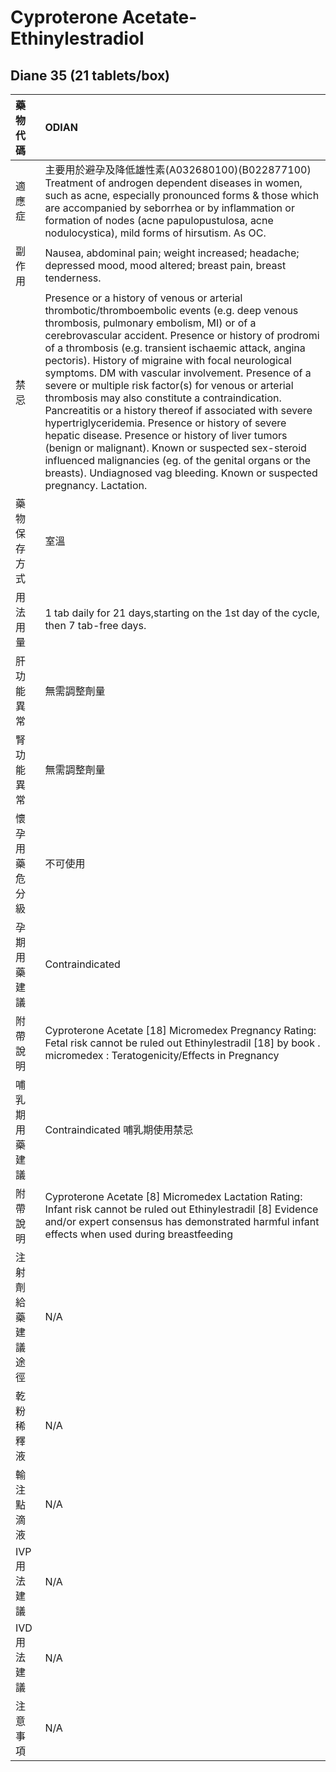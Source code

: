 # Cyproterone Acetate-Ethinylestradiol

## Diane 35 \(21 tablets/box\)

| 藥物代碼 | ODIAN |
| :--- | :--- |
| 適應症 | 主要用於避孕及降低雄性素\(A032680100\)\(B022877100\)             Treatment of androgen dependent diseases in women, such as acne,              especially pronounced forms & those which are accompanied by seborrhea or              by inflammation or formation of nodes \(acne papulopustulosa, acne              nodulocystica\), mild forms of hirsutism. As OC. |
| 副作用 | Nausea, abdominal pain; weight increased; headache;              depressed mood, mood altered; breast pain, breast tenderness. |
| 禁忌 | Presence or a history of venous or arterial thrombotic/thromboembolic events          \(e.g. deep venous thrombosis, pulmonary embolism, MI\) or of a cerebrovascular          accident.          Presence or history of prodromi of a thrombosis \(e.g. transient ischaemic attack,          angina pectoris\).          History of migraine with focal neurological symptoms.          DM with vascular involvement.          Presence of a severe or multiple risk factor\(s\) for venous or arterial thrombosis          may also constitute a contraindication.          Pancreatitis or a history thereof if associated with severe hypertriglyceridemia.         Presence or history of severe hepatic disease.          Presence or history of liver tumors \(benign or malignant\).          Known or suspected sex-steroid influenced malignancies \(eg. of the genital          organs or the breasts\).          Undiagnosed vag bleeding. Known or suspected pregnancy. Lactation. |
| 藥物保存方式 | 室溫 |
| 用法用量 | 1 tab daily for 21 days,starting on the 1st day of the cycle, then 7 tab-free days. |
| 肝功能異常 | 無需調整劑量 |
| 腎功能異常 | 無需調整劑量 |
| 懷孕用藥危分級 | 不可使用 |
| 孕期用藥建議 | Contraindicated |
| 附帶說明 | Cyproterone Acetate \[18\] Micromedex Pregnancy Rating: Fetal risk cannot be ruled out Ethinylestradil \[18\] by book . micromedex : Teratogenicity/Effects in Pregnancy |
| 哺乳期用藥建議 | Contraindicated 哺乳期使用禁忌 |
| 附帶說明 | Cyproterone Acetate \[8\] Micromedex Lactation Rating: Infant risk cannot be ruled out Ethinylestradil \[8\] Evidence and/or expert consensus has demonstrated harmful infant effects when used during breastfeeding |
| 注射劑給藥建議途徑 | N/A |
| 乾粉稀釋液 | N/A |
| 輸注點滴液 | N/A |
| IVP 用法建議 | N/A |
| IVD 用法建議 | N/A |
| 注意事項 | N/A |

